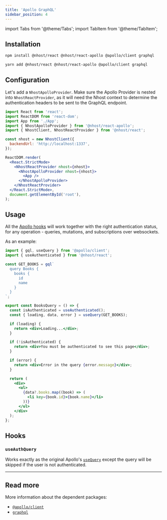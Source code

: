 ```yaml
---
title: 'Apollo GraphQL'
sidebar_position: 4
---
```


import Tabs from '@theme/Tabs';
import TabItem from '@theme/TabItem';

## Installation

<Tabs>
  <TabItem value="npm" label="npm" default>

```bash
npm install @nhost/react @nhost/react-apollo @apollo/client graphql
```

  </TabItem>
  <TabItem value="yarn" label="Yarn">

```bash
yarn add @nhost/react @nhost/react-apollo @apollo/client graphql
```

  </TabItem>
</Tabs>

## Configuration

Let's add a `NhostApolloProvider`. Make sure the Apollo Provider is nested into `NhostReactProvider`, as it will need the Nhost context to determine the authentication headers to be sent to the GraphQL endpoint.

```jsx
import React from 'react';
import ReactDOM from 'react-dom';
import App from './App';
import { NhostApolloProvider } from '@nhost/react-apollo';
import { NhostClient, NhostReactProvider } from '@nhost/react';

const nhost = new NhostClient({
  backendUrl: 'http://localhost:1337',
});

ReactDOM.render(
  <React.StrictMode>
    <NhostReactProvider nhost={nhost}>
      <NhostApolloProvider nhost={nhost}>
        <App />
      </NhostApolloProvider>
    </NhostReactProvider>
  </React.StrictMode>,
  document.getElementById('root'),
);
```

## Usage

All the [Apollo hooks](https://www.apollographql.com/docs/react/api/react/hooks/) will work together with the right authentication status, for any operation - queries, mutations, and subscriptions over websockets.

As an example:

```jsx
import { gql, useQuery } from '@apollo/client';
import { useAuthenticated } from '@nhost/react';

const GET_BOOKS = gql`
  query Books {
    books {
      id
      name
    }
  }
`;

export const BooksQuery = () => {
  const isAuthenticated = useAuthenticated();
  const { loading, data, error } = useQuery(GET_BOOKS);

  if (loading) {
    return <div>Loading...</div>;
  }

  if (!isAuthenticated) {
    return <div>You must be authenticated to see this page</div>;
  }

  if (error) {
    return <div>Error in the query {error.message}</div>;
  }

  return (
    <div>
      <ul>
        {data?.books.map((book) => (
          <li key={book.id}>{book.name}</li>
        ))}
      </ul>
    </div>
  );
};
```

## Hooks

### `useAuthQuery`

Works exactly as the original Apollo's [`useQuery`](https://www.apollographql.com/docs/react/api/react/hooks/#usequery) except the query will be skipped if the user is not authenticated.

---

## Read more

More information about the dependent packages:

- [`@apollo/client`](https://www.npmjs.com/package/@apollo/client)
- [`graphql`](https://www.npmjs.com/package/graphql)
